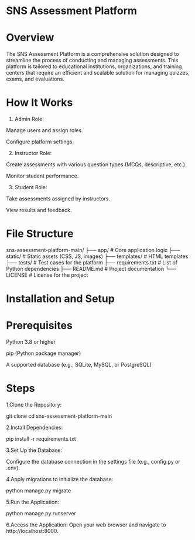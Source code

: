 # SNS Assessment Platform

# Overview

The SNS Assessment Platform is a comprehensive solution designed to streamline the process of conducting and managing assessments. This platform is tailored to educational institutions, organizations, and training centers that require an efficient and scalable solution for managing quizzes, exams, and evaluations.


# How It Works

1. Admin Role:

Manage users and assign roles.

Configure platform settings.

2. Instructor Role:

Create assessments with various question types (MCQs, descriptive, etc.).

Monitor student performance.

3. Student Role:

Take assessments assigned by instructors.

View results and feedback.

# File Structure

sns-assessment-platform-main/
├── app/                   # Core application logic
├── static/                # Static assets (CSS, JS, images)
├── templates/             # HTML templates
├── tests/                 # Test cases for the platform
├── requirements.txt       # List of Python dependencies
├── README.md              # Project documentation
└── LICENSE                # License for the project

# Installation and Setup

# Prerequisites

Python 3.8 or higher

pip (Python package manager)

A supported database (e.g., SQLite, MySQL, or PostgreSQL)

# Steps

1.Clone the Repository:

git clone <repository-url>
cd sns-assessment-platform-main

2.Install Dependencies:

pip install -r requirements.txt

3.Set Up the Database:

Configure the database connection in the settings file (e.g., config.py or .env).

4.Apply migrations to initialize the database:

python manage.py migrate

5.Run the Application:

python manage.py runserver

6.Access the Application:
Open your web browser and navigate to http://localhost:8000.
